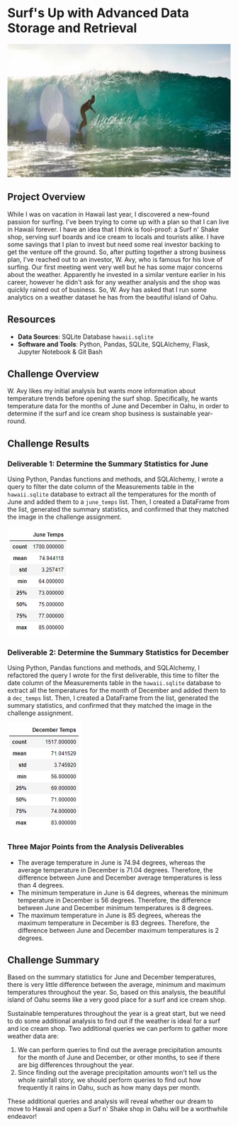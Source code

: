 # Surf's Up with Advanced Data Storage and Retrieval
<img src="images/Surfing.jpg" width="1000" height="300">

## Project Overview
While I was on vacation in Hawaii last year, I discovered a new-found passion for surfing. I've been trying to come up with a plan so that I can live in Hawaii forever. I have an idea that I think is fool-proof: a Surf n' Shake shop, serving surf boards and ice cream to locals and tourists alike. I have some savings that I plan to invest but need some real investor backing to get the venture off the ground. So, after putting together a strong business plan, I've reached out to an investor, W. Avy, who is famous for his love of surfing. Our first meeting went very well but he has some major concerns about the weather. Apparently he invested in a similar venture earlier in his career, however he didn't ask for any weather analysis and the shop was quickly rained out of business. So, W. Avy has asked that I run some analytics on a weather dataset he has from the beautiful island of Oahu.

## Resources
- **Data Sources**: SQLite Database `hawaii.sqlite`
- **Software and Tools**: Python, Pandas, SQLite, SQLAlchemy, Flask, Jupyter Notebook & Git Bash 

## Challenge Overview
W. Avy likes my initial analysis but wants more information about temperature trends before opening the surf shop. Specifically, he wants temperature data for the months of June and December in Oahu, in order to determine if the surf and ice cream shop business is sustainable year-round.

## Challenge Results
### Deliverable 1: Determine the Summary Statistics for June
Using Python, Pandas functions and methods, and SQLAlchemy, I wrote a query to filter the date column of the Measurements table in the `hawaii.sqlite` database to extract all the temperatures for the month of June and added them to a `june_temps` list. Then, I created a DataFrame from the list, generated the summary statistics, and confirmed that they matched the image in the challenge assignment.

<img src="images/Delv 1_sum stats.PNG">

### Deliverable 2: Determine the Summary Statistics for December
Using Python, Pandas functions and methods, and SQLAlchemy, I refactored the query I wrote for the first deliverable, this time to filter the date column of the Measurements table in the `hawaii.sqlite` database to extract all the temperatures for the month of December and added them to a `dec_temps` list. Then, I created a DataFrame from the list, generated the summary statistics, and confirmed that they matched the image in the challenge assignment.

<img src="images/Delv 2_sum stats.PNG">

### Three Major Points from the Analysis Deliverables
- The average temperature in June is 74.94 degrees, whereas the average temperature in December is 71.04 degrees. Therefore, the difference between June and December average temperatures is less than 4 degrees.
- The minimum temperature in June is 64 degrees, whereas the minimum temperature in December is 56 degrees. Therefore, the difference between June and December minimum temperatures is 8 degrees.
- The maximum temperature in June is 85 degrees, whereas the maximum temperature in December is 83 degrees. Therefore, the difference between June and December maximum temperatures is 2 degrees.

## Challenge Summary
Based on the summary statistics for June and December temperatures, there is very little difference between the average, minimum and maximum temperatures throughout the year. So, based on this analysis, the beautiful island of Oahu seems like a very good place for a surf and ice cream shop.

Sustainable temperatures throughout the year is a great start, but we need to do some additional analysis to find out if the weather is ideal for a surf and ice cream shop. Two additional queries we can perform to gather more weather data are:
1. We can perform queries to find out the average precipitation amounts for the month of June and December, or other months, to see if there are big differences throughout the year.
2. Since finding out the average precipitation amounts won't tell us the whole rainfall story, we should perform queries to find out how frequently it rains in Oahu, such as how many days per month. 

These additional queries and analysis will reveal whether our dream to move to Hawaii and open a Surf n' Shake shop in Oahu will be a worthwhile endeavor!

